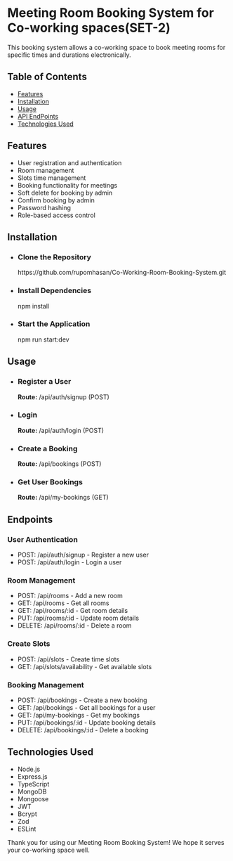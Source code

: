 <h1>Meeting Room Booking System for Co-working spaces(SET-2)</h1>
<p>
  This booking system allows a co-working space to book meeting rooms for specific times and durations electronically.
</p>
  <h2>Table of Contents</h2>
  <ul>
    <li><a href="#features">Features</a></li>
    <li><a href="#installation">Installation</a></li>
    <li><a href="#usage">Usage</a></li>
    <li><a href="#endpoints">API EndPoints</a></li>
    <li><a href="#technologies-used">Technologies Used</a></li>
  </ul>

  <h2 id="features">Features</h2>
  <ul>
    <li>User registration and authentication</li>
    <li>Room management</li>
    <li>Slots time management</li>
    <li>Booking functionality for meetings</li>
    <li>Soft delete for booking by admin</li>
    <li>Confirm booking by admin</li>
    <li>Password hashing</li>
    <li>Role-based access control</li>
  </ul>

  <h2 id="installation">Installation</h2>
  <ul>
    <li>
      <h3>Clone the Repository</h3>
      <p>https://github.com/rupomhasan/Co-Working-Room-Booking-System.git</p>
    </li>
    <li>
      <h3>Install Dependencies</h3>
      <p>npm install</p>
    </li>
    <li>
      <h3>Start the Application</h3>
      <p>npm run start:dev</p>
    </li>
  </ul>



  <h2 id="usage">Usage</h2>
  <ul>
    <li>
      <h3>Register a User</h3>
      <p><strong>Route:</strong> /api/auth/signup (POST)</p>
    </li>
    <li>
      <h3>Login</h3>
      <p><strong>Route:</strong> /api/auth/login (POST)</p>
    </li>
    <li>
      <h3>Create a Booking</h3>
      <p><strong>Route:</strong> /api/bookings (POST)</p>
    </li>
    <li>
      <h3>Get User Bookings</h3>
      <p><strong>Route:</strong> /api/my-bookings (GET)</p>
    </li>
  </ul>

  <h2 id="endpoints">Endpoints</h2>
  
  <h3>User Authentication</h3>
  <ul>
    <li>POST: /api/auth/signup - Register a new user</li>
    <li>POST: /api/auth/login - Login a user</li>
  </ul>
  
  <h3>Room Management</h3>
  <ul>
    <li>POST: /api/rooms - Add a new room</li>
    <li>GET: /api/rooms - Get all rooms</li>
    <li>GET: /api/rooms/:id - Get room details</li>
    <li>PUT: /api/rooms/:id - Update room details</li>
    <li>DELETE: /api/rooms/:id - Delete a room</li>
  </ul>
  
  <h3>Create Slots</h3>
  <ul>
    <li>POST: /api/slots - Create time slots</li>
    <li>GET: /api/slots/availability - Get available slots</li>
  </ul>
  
  <h3>Booking Management</h3>
  <ul>
    <li>POST: /api/bookings - Create a new booking</li>
    <li>GET: /api/bookings - Get all bookings for a user</li>
    <li>GET: /api/my-bookings - Get my bookings</li>
    <li>PUT: /api/bookings/:id - Update booking details</li>
    <li>DELETE: /api/bookings/:id - Delete a booking</li>
  </ul>


  <h2 id="technologies-used">Technologies Used</h2>
  <ul>
    <li>Node.js</li>
    <li>Express.js</li>
    <li>TypeScript</li>
    <li>MongoDB</li>
    <li>Mongoose</li>
    <li>JWT</li>
    <li>Bcrypt</li>
    <li>Zod</li>
    <li>ESLint</li>
  </ul>

<p>Thank you for using our Meeting Room Booking System! We hope it serves your co-working space well.</p>
